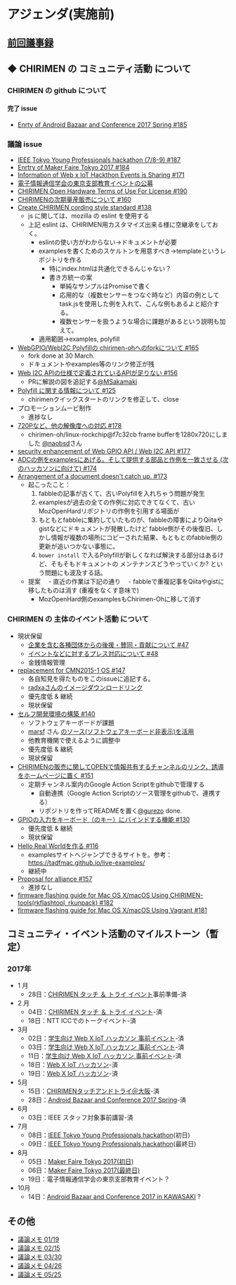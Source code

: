 # アジェンダ(実施前)

## [前回議事録](meeting-2017.05.25.md)

## ◆ CHIRIMEN の コミュニティ活動 について
### CHIRIMEN の github について
#### 完了 issue
- [Enrty of Android Bazaar and Conference 2017 Spring #185](https://github.com/chirimen-oh/any-issues/issues/185)

###  議論 issue
- [IEEE Tokyo Young Professionals hackathon (7/8-9) #187](https://github.com/chirimen-oh/any-issues/issues/187)
- [Enrtry of Maker Faire Tokyo 2017 #184](https://github.com/chirimen-oh/any-issues/issues/184)
- [Information of Web x IoT Hackthon Events is Sharing #171](https://github.com/chirimen-oh/any-issues/issues/171)
- [電子情報通信学会の東京支部教育イベントの公募](https://github.com/chirimen-oh/any-issues/issues/153)
- [CHIRIMEN Open Hardware Terms of Use For License #190](https://github.com/chirimen-oh/any-issues/issues/190)
- [CHIRIMENの次期量産販売について #160](https://github.com/chirimen-oh/any-issues/issues/160)
- [Create CHIRIMEN cording style standard #138](https://github.com/chirimen-oh/any-issues/issues/138)
  - js に関しては、mozilla の eslint を使用する
  - 上記 eslint は、CHIRIMEN用カスタマイズ出来る様に空継承をしておく。
    - eslintの使い方がわからない→ドキュメントが必要
    - examplesを書くためのスケルトンを用意すべき→templateというレポジトリを作る
      - 特にindex.htmlは共通化できるんじゃない？
      - 書き方統一の案
        - 単純なサンプルはPromiseで書く
        - 応用的な（複数センサーをつなぐ時など）内容の例としてtask.jsを使用した例を入れて、こんな例もあるよと紹介する。
        - 複数センサーを扱うような場合に課題があるという説明も加えて。
    - 適用範囲→examples, polyfill
- [WebGPIO/WebI2C Polyfillの chirimen-ohへのforkについて #165](https://github.com/chirimen-oh/any-issues/issues/165)
  - fork done at 30 March.
  - ドキュメントやexamples等のリンク修正が残
- [Web I2C APIの仕様で定義されているAPIが足りない #156](https://github.com/chirimen-oh/any-issues/issues/156)
  - PRに解説の図を追記する[@MSakamaki](https://github.com/MSakamaki)
- [Polyfill に関する情報について #125](https://github.com/chirimen-oh/any-issues/issues/125)
  - chirimenクイックスタートのリンクを修正して、close
- プロモーションムービ制作
  - 進捗なし
- [720Pなど、他の解像度への対応 #178](https://github.com/chirimen-oh/any-issues/issues/178)
  - chirimen-oh/linux-rockchip@f7c32cb frame bufferを1280x720にしました [@naobsd](https://github.com/naobsd)さん
- [security enhancement of Web GPIO API / Web I2C API #177](https://github.com/chirimen-oh/any-issues/issues/178)
- [ADCの例をexamplesにあげる。そして提供する部品と作例を一致させる (次のハッカソンに向けて) #174](https://github.com/chirimen-oh/any-issues/issues/174)
- [Arrangement of a document doesn't catch up. #173](https://github.com/chirimen-oh/any-issues/issues/173)
  - 起こったこと：
    1. fabbleの記事が古くて、古いPolyfillを入れちゃう問題が発生
    2. examplesが過去の全ての作例に対応できてなくて、古い MozOpenHardリポジトリの作例を引用する場面が
    3. もともとfabbleに集約していたものが、fabbleの障害によりQiitaやgistなどにドキュメントが発散したけど
       fabble側がその後復旧、しかし情報が複数の場所にコピーされた結果、もともとのfabble側の更新が追いつかない事態に。
    4. `bower install` で入るPolyfillが新しくなれば解決する部分はあるけど、そもそもドキュメントの
       メンテナンスどうやっていくか? という問題にも波及する話。
  - 提案
  　- 直近の作業は下記の通り
  　- fabbleで重複記事をQiitaやgistに移したものは消す (重複をなくす意味で)
    - MozOpenHard側のexamplesもChirimen-Ohに移して消す

### CHIRIMEN の 主体のイベント活動 について
- 現状保留
  - [ 企業を含む各種団体からの後援・賛同・貢献について #47  ](https://is.gd/y9GQVO)
  - [ イベントなどに対するプレス対応について #48  ](https://is.gd/03PdBo)
  - 金銭情報管理
- [replacement for CMN2015-1 OS #147](https://github.com/chirimen-oh/any-issues/issues/147 )
  - 各自知見を得たものをこのissueに追記する。
  - [radxaさんのイメージダウンロードリンク](http://wiki.radxa.com/Rock/prebuilt_images )
  - 優先度低 & 継続
  - 現状保留
- [セルフ開発環境の構築 #140](https://github.com/chirimen-oh/any-issues/issues/140)
  - ソフトウェアキーボードが課題
  - [marsf](https://github.com/marsf) さん [のソース(ソフトウェアキーボード非表示)を活用](https://github.com/marsf/Phantom-keyboard)
  - 他教育機関で使えるように調整中
  - 優先度低 & 継続
  - 現状保留
- [CHIRIMENの販売に関してOPENで情報共有するチャンネルのリンク、誘導をホームページに置く #151](https://github.com/chirimen-oh/any-issues/issues/151)
  - 定期チャンネル案内のGoogle Action Scriptをgithubで管理する
    - 自動連携（Google Action Scriptのソース管理をgithubで、連携する）
    - リポジトリを作ってREADMEを置く[@gurezo](https://github.com/gurezo) done.
- [GPIOの入力をキーボード（のキー）にバインドする機能 #130](https://github.com/chirimen-oh/any-issues/issues/130)
  - 優先度低 & 継続
  - 現状保留
- [Hello Real Worldを作る #116](https://github.com/chirimen-oh/any-issues/issues/116)
  - examplesサイトへジャンプできるサイトを。参考：https://tadfmac.github.io/live-examples/
  - 継続中
- [Proposal for alliance #157](https://github.com/chirimen-oh/any-issues/issues/157)
  - 進捗なし
- [firmware flashing guide for Mac OS X/macOS Using CHIRIMEN-tools(rkflashtool, rkunpack) #182](https://github.com/chirimen-oh/any-issues/issues/182)
- [firmware flashing guide for Mac OS X/macOS Using Vagrant #181](https://github.com/chirimen-oh/any-issues/issues/181)

## コミュニティ・イベント活動のマイルストーン（暫定）
### 2017年
- 1 月
  - 28日：[CHIRIMEN タッチ ＆ トライ イベント](https://chirimen-oh.connpass.com/event/47706/)事前準備-済
- 2 月
  - 04日：[CHIRIMEN タッチ ＆ トライ イベント](https://chirimen-oh.connpass.com/event/47706/)-済
  - 18日：NTT ICCでのトークイベント-済
- 3月
  - 02日：[学生向け Web X IoT ハッカソン 事前イベント](https://connpass.com/event/49593/)-済
  - 03日：[学生向け Web X IoT ハッカソン 事前イベント](https://connpass.com/event/49593/)-済
  - 11日：[学生向け Web X IoT ハッカソン 事前イベント](https://connpass.com/event/49593/)-済
  - 18日：[Web X IoT ハッカソン](https://browserobo.github.io/hackathon2017/)-済
  - 19日：[Web X IoT ハッカソン](https://browserobo.github.io/hackathon2017/)-済
- 5月
  - 15日：[CHIRIMENタッチアンドトライ＠大阪](https://connpass.com/event/56668/)-済
  - 28日：[Android Bazaar and Conference 2017 Spring](http://abc.android-group.jp/2017s/)-済
- 6月
  - 03日：IEEE スタッフ対象事前講習-済
- 7月
  - 08日：[IEEE Tokyo Young Professionals hackathon](http://sites.ieee.org/sb-keio/ieee-hackathons-2017/)(初日)
  - 09日：[IEEE Tokyo Young Professionals hackathon](http://sites.ieee.org/sb-keio/ieee-hackathons-2017/)(最終日)
- 8月
  - 05日：[Maker Faire Tokyo 2017(初日)](http://makezine.jp/event/mft2017/)
  - 06日：[Maker Faire Tokyo 2017(最終日)](http://makezine.jp/event/mft2017/)
  - 19日：電子情報通信学会の東京支部教育イベント？
- 10月
  - 14日：[Android Bazaar and Conference 2017 in KAWASAKI](http://abc.android-group.jp/2017a/) ?

## その他
- [議論メモ 01/19](https://public.etherpad-mozilla.org/p/chirimen-20170119)
- [議論メモ 02/15](https://public.etherpad-mozilla.org/p/chirimen-20170215)
- [議論メモ 03/30](https://public.etherpad-mozilla.org/p/chirimen-20170330)
- [議論メモ 04/26](https://public.etherpad-mozilla.org/p/chirimen-20170426)
- [議論メモ 05/25](https://public.etherpad-mozilla.org/p/chirimen-20170525)
